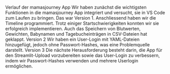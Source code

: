 Verlauf der mamasjourney App
Wir haben zunächst die wichtigsten Funktionen in die mamasjourney App integriert und versucht, sie in VS Code zum Laufen zu bringen. Das war Version 1. 
Anschliessend haben wir die Timeline programmiert. Trotz einiger Startschwierigkeiten konnten wir sie erfolgreich implementieren. Auch das Speichern von Blutwerten, Gewichten, Babynamen und Tagebucheinträgen in CSV-Dateien hat geklappt. Version 2
Wir haben ein User-Login mit YAML-Dateien hinzugefügt, jedoch ohne Passwort-Hashes, was eine Problemquelle darstellt. Version 3
Die nächste Herausforderung besteht darin, die App für den Streamlit-Upload vorzubereiten sowie das User-Login zu verbessern, indem wir Passwort-Hashes verwenden und mehrere Userlogin ermöglichen.
